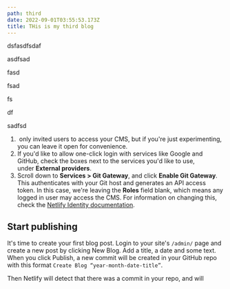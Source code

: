 ```yaml
---
path: third
date: 2022-09-01T03:55:53.173Z
title: THis is my third blog
---
```

dsfasdfsdaf

asdfsad

fasd

fsad

fs

df

sadfsd

<!--StartFragment-->

1.  only invited users to access your CMS, but if you're just experimenting, you can leave it open for convenience.
2. If you'd like to allow one-click login with services like Google and GitHub, check the boxes next to the services you'd like to use, under **External providers**.
3. Scroll down to **Services > Git Gateway**, and click **Enable Git Gateway**. This authenticates with your Git host and generates an API access token. In this case, we're leaving the **Roles** field blank, which means any logged in user may access the CMS. For information on changing this, check the [Netlify Identity documentation](https://www.netlify.com/docs/identity/).

## [](https://www.netlifycms.org/docs/gatsby/#start-publishing)Start publishing

It's time to create your first blog post. Login to your site's `/admin/` page and create a new post by clicking New Blog. Add a title, a date and some text. When you click Publish, a new commit will be created in your GitHub repo with this format `Create Blog “year-month-date-title”`.

Then Netlify will detect that there was a commit in your repo, and will

<!--EndFragment-->
